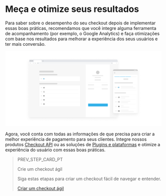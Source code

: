 # Meça e otimize seus resultados

Para saber sobre o desempenho do seu checkout depois de implementar essas boas práticas, recomendamos que você integre alguma ferramenta de acompanhamento (por exemplo, o Google Analytics) e faça otimizações com base nos resultados para melhorar a experiência dos seus usuários e ter mais conversão.

![pt Medir y optimizar](/images/best-practices-guide/PortMedirOptimizar.png)

Agora, você conta com todas as informações de que precisa para criar a melhor experiência de pagamento para seus clientes. Integre nossos produtos [Checkout API](https://www.mercadopago[FAKER][URL][DOMAIN]/developers/pt/guides/online-payments/checkout-api/introduction) ou as soluções de [Plugins e plataformas](https://www.mercadopago[FAKER][URL][DOMAIN]/developers/pt/guides/plugins) e otimize a experiência do usuário com essas boas práticas.

> PREV_STEP_CARD_PT
>
> Crie um checkout ágil
>
> Siga estas etapas para criar um checkout fácil de navegar e entender.
>
> [Criar um checkout ágil ](https://www.mercadopago[FAKER][URL][DOMAIN]/developers/pt/guides/resources/best-practices-guide/create-a-fast-checkout)